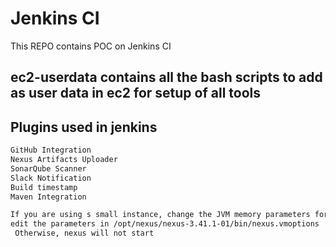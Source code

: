 # Jenkins CI

This REPO contains POC on Jenkins CI 


## ec2-userdata contains all the bash scripts to add as user data in ec2 for setup of all tools

## Plugins used in jenkins

```bash
GitHub Integration
Nexus Artifacts Uploader
SonarQube Scanner
Slack Notification
Build timestamp
Maven Integration
```

```bash
If you are using s small instance, change the JVM memory parameters for sonarqube.
edit the parameters in /opt/nexus/nexus-3.41.1-01/bin/nexus.vmoptions
 Otherwise, nexus will not start
```

